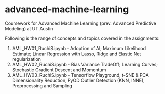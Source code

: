 # advanced-machine-learning
Coursework for Advanced Machine Learning (prev. Advanced Predictive Modeling) at UT Austin 

Following is the range of concepts and topics covered in the assignments: 
  1. AML_HW01_RuchiS.ipynb - Adoption of AI; Maximum Likelihood Estimate; Linear Regression with Lasso, Ridge and Elastic Net regularization
  2. AML_HW02_RuchiS.ipynb - Bias Variance TradeOff; Learning Curves; Stochastic Gradient Descent and Momentum 
  3. AML_HW03_RuchiS.ipynb - Tensorflow Playground, t-SNE & PCA Dimensionality Reduction, PyOD Outlier Detection (KNN, INNE), Preprocessing and Sampling
